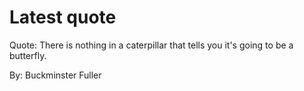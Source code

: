 # Latest quote 

Quote: There is nothing in a caterpillar that tells you it's going to be a butterfly. 

By: Buckminster Fuller